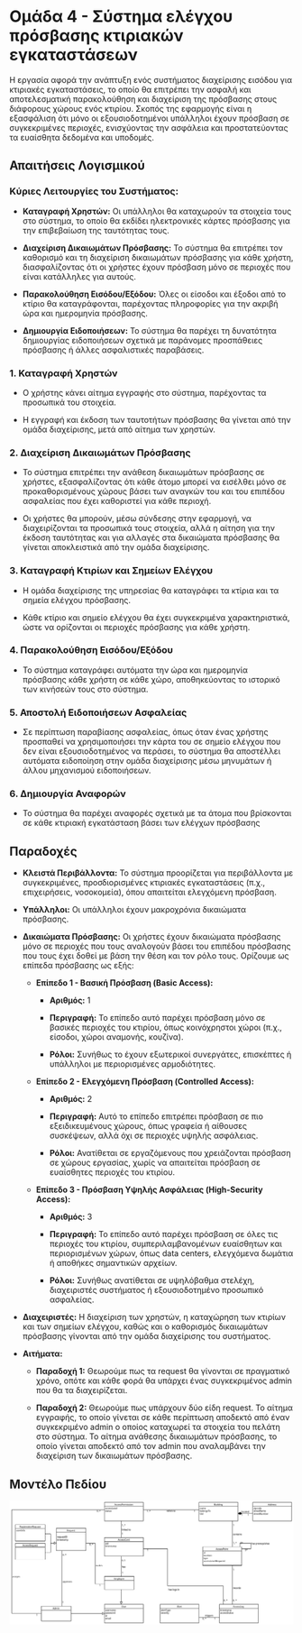 # Ομάδα 4 - Σύστημα ελέγχου πρόσβασης κτιριακών εγκαταστάσεων

Η  εργασία αφορά την ανάπτυξη ενός συστήματος διαχείρισης εισόδου για κτιριακές εγκαταστάσεις, το οποίο θα επιτρέπει την ασφαλή και αποτελεσματική παρακολούθηση και διαχείριση της πρόσβασης στους διάφορους χώρους ενός κτιρίου. Σκοπός της εφαρμογής είναι η εξασφάλιση ότι μόνο οι εξουσιοδοτημένοι υπάλληλοι έχουν πρόσβαση σε συγκεκριμένες περιοχές, ενισχύοντας την ασφάλεια και προστατεύοντας τα ευαίσθητα δεδομένα και υποδομές.

## Απαιτήσεις Λογισμικού

### Κύριες Λειτουργίες του Συστήματος:
- __Καταγραφή Χρηστών:__ Οι υπάλληλοι θα καταχωρούν τα στοιχεία τους στο σύστημα, το οποίο θα εκδίδει ηλεκτρονικές κάρτες πρόσβασης για την επιβεβαίωση της ταυτότητας τους.

- __Διαχείριση Δικαιωμάτων Πρόσβασης:__ Το σύστημα θα επιτρέπει τον καθορισμό και τη διαχείριση δικαιωμάτων πρόσβασης για κάθε χρήστη, διασφαλίζοντας ότι οι χρήστες έχουν πρόσβαση μόνο σε περιοχές που είναι κατάλληλες για αυτούς.

- __Παρακολούθηση Εισόδου/Εξόδου:__ Όλες οι είσοδοι και έξοδοι από το κτίριο θα καταγράφονται, παρέχοντας πληροφορίες για την ακριβή ώρα και ημερομηνία πρόσβασης.

- __Δημιουργία Ειδοποιήσεων:__ Το σύστημα θα παρέχει τη δυνατότητα δημιουργίας ειδοποιήσεων σχετικά με παράνομες προσπάθειες πρόσβασης ή άλλες ασφαλιστικές παραβάσεις.

### 1. Καταγραφή Χρηστών

- Ο χρήστης κάνει αίτημα εγγραφής στο σύστημα, παρέχοντας τα προσωπικά του στοιχεία.

- Η εγγραφή και έκδοση των ταυτοτήτων πρόσβασης θα γίνεται από την ομάδα διαχείρισης, μετά από αίτημα των χρηστών.

### 2. Διαχείριση Δικαιωμάτων Πρόσβασης

- Το σύστημα επιτρέπει την ανάθεση δικαιωμάτων πρόσβασης σε χρήστες, εξασφαλίζοντας ότι κάθε άτομο μπορεί να εισέλθει μόνο σε προκαθορισμένους χώρους βάσει των αναγκών του και του επιπέδου ασφαλείας που έχει καθοριστεί για κάθε περιοχή.

- Οι χρήστες θα μπορούν, μέσω σύνδεσης στην εφαρμογή, να διαχειρίζονται τα προσωπικά τους στοιχεία, αλλά η αίτηση για την έκδοση ταυτότητας και για αλλαγές στα δικαιώματα πρόσβασης θα γίνεται αποκλειστικά από την ομάδα διαχείρισης.

### 3. Καταγραφή Κτιρίων και Σημείων Ελέγχου

- Η ομάδα διαχείρισης της υπηρεσίας θα καταγράφει τα κτίρια και τα σημεία ελέγχου πρόσβασης.

- Κάθε κτίριο και σημείο ελέγχου θα έχει συγκεκριμένα χαρακτηριστικά, ώστε να ορίζονται οι περιοχές πρόσβασης για κάθε χρήστη.

### 4. Παρακολούθηση Εισόδου/Εξόδου

- Το σύστημα καταγράφει αυτόματα την ώρα και ημερομηνία πρόσβασης κάθε χρήστη σε κάθε χώρο, αποθηκεύοντας το ιστορικό των κινήσεών τους στο σύστημα.

### 5. Αποστολή Ειδοποιήσεων Ασφαλείας

- Σε περίπτωση παραβίασης ασφαλείας, όπως όταν ένας χρήστης προσπαθεί να χρησιμοποιήσει την κάρτα του σε σημείο ελέγχου που δεν είναι εξουσιοδοτημένος να περάσει, το σύστημα θα αποστέλλει αυτόματα ειδοποίηση στην ομάδα διαχείρισης μέσω μηνυμάτων ή άλλου μηχανισμού ειδοποιήσεων.

### 6. Δημιουργία Αναφορών

- Το σύστημα θα παρέχει αναφορές σχετικά με τα άτομα που βρίσκονται σε κάθε κτιριακή εγκατάσταση βάσει των ελέγχων πρόσβασης

## Παραδοχές

- __Κλειστά Περιβάλλοντα:__ Το σύστημα προορίζεται για περιβάλλοντα με συγκεκριμένες, προσδιορισμένες κτιριακές εγκαταστάσεις (π.χ., επιχειρήσεις, νοσοκομεία), όπου απαιτείται ελεγχόμενη πρόσβαση. 

- __Υπάλληλοι:__ Οι υπάλληλοι έχουν μακροχρόνια δικαιώματα πρόσβασης.

- __Δικαιώματα Πρόσβασης:__ Οι χρήστες έχουν δικαιώματα πρόσβασης μόνο σε περιοχές που τους αναλογούν βάσει του επιπέδου πρόσβασης που τους έχει δοθεί με βάση την θέση και τον ρόλο τους. Ορίζουμε ως επίπεδα πρόσβασης  ως εξής: 

    - __Επίπεδο 1 - Βασική Πρόσβαση (Basic Access):__ 

        - __Αριθμός:__ 1 

        - __Περιγραφή:__ Το επίπεδο αυτό παρέχει πρόσβαση μόνο σε βασικές περιοχές του κτιρίου, όπως κοινόχρηστοι χώροι (π.χ., είσοδοι, χώροι αναμονής, κουζίνα). 

        - __Ρόλοι:__ Συνήθως το έχουν εξωτερικοί συνεργάτες, επισκέπτες ή υπάλληλοι με περιορισμένες αρμοδιότητες. 

    - __Επίπεδο 2 - Ελεγχόμενη Πρόσβαση (Controlled Access):__ 

        - __Αριθμός:__ 2 

        - __Περιγραφή:__ Αυτό το επίπεδο επιτρέπει πρόσβαση σε πιο εξειδικευμένους χώρους, όπως γραφεία ή αίθουσες συσκέψεων, αλλά όχι σε περιοχές υψηλής ασφάλειας. 

        - __Ρόλοι:__ Ανατίθεται σε εργαζόμενους που χρειάζονται πρόσβαση σε χώρους εργασίας, χωρίς να απαιτείται πρόσβαση σε ευαίσθητες περιοχές του κτιρίου. 

    - __Επίπεδο 3 - Πρόσβαση Υψηλής Ασφάλειας (High-Security Access):__

        - __Αριθμός:__ 3 

        - __Περιγραφή:__ Το επίπεδο αυτό παρέχει πρόσβαση σε όλες τις περιοχές του κτιρίου, συμπεριλαμβανομένων ευαίσθητων και περιορισμένων χώρων, όπως data centers, ελεγχόμενα δωμάτια ή αποθήκες σημαντικών αρχείων. 

        - __Ρόλοι:__ Συνήθως ανατίθεται σε υψηλόβαθμα στελέχη, διαχειριστές συστήματος ή εξουσιοδοτημένο προσωπικό ασφαλείας. 

- __Διαχειριστές:__ Η διαχείριση των χρηστών, η καταχώρηση των κτιρίων και των σημείων ελέγχου, καθώς και ο καθορισμός δικαιωμάτων πρόσβασης γίνονται από την ομάδα διαχείρισης του συστήματος.
- __Αιτήματα:__ 

    - __Παραδοχή 1:__   Θεωρούμε πως τα request θα γίνονται σε πραγματικό χρόνο, οπότε και κάθε φορά θα υπάρχει ένας συγκεκριμένος admin που θα τα διαχειρίζεται.

    - __Παραδοχή 2:__   Θεωρούμε πως υπάρχουν δύο είδη request. Το αίτημα εγγραφής, το οποίο γίνεται σε κάθε περίπτωση αποδεκτό από έναν συγκεκριμένο admin ο οποίος καταχωρεί τα στοιχεία του πελάτη στο σύστημα. Το αίτημα ανάθεσης δικαιωμάτων πρόσβασης, το οποίο γίνεται αποδεκτό από τον admin που αναλαμβάνει την διαχείριση των δικαιωμάτων πρόσβασης.

## Μοντέλο Πεδίου
![](domainModel.png)